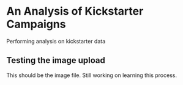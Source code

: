 # An Analysis of Kickstarter Campaigns
Performing analysis on kickstarter data
## Testing the image upload
This should be the image file. Still working on learning this process.
